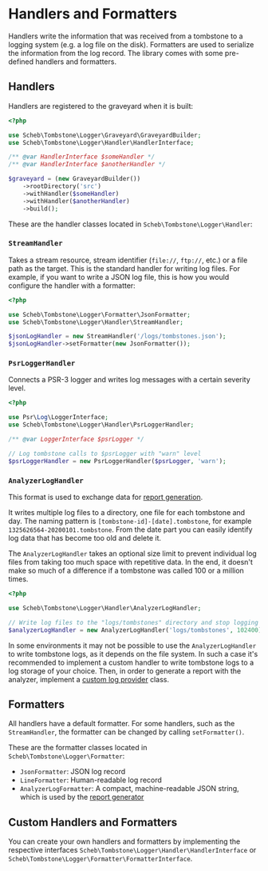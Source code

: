 Handlers and Formatters
=======================

Handlers write the information that was received from a tombstone to a logging system (e.g. a log file on the disk).
Formatters are used to serialize the information from the log record. The library comes with some pre-defined handlers
and formatters.

Handlers
--------

Handlers are registered to the graveyard when it is built:

```php
<?php

use Scheb\Tombstone\Logger\Graveyard\GraveyardBuilder;
use Scheb\Tombstone\Logger\Handler\HandlerInterface;

/** @var HandlerInterface $someHandler */
/** @var HandlerInterface $anotherHandler */

$graveyard = (new GraveyardBuilder())
    ->rootDirectory('src')
    ->withHandler($someHandler)
    ->withHandler($anotherHandler)
    ->build();
```

These are the handler classes located in `Scheb\Tombstone\Logger\Handler`:

### `StreamHandler`

Takes a stream resource, stream identifier (`file://`, `ftp://`, etc.) or a file path as the target. This is the
standard handler for writing log files. For example, if you want to write a JSON log file, this is how you would
configure the handler with a formatter:

```php
<?php

use Scheb\Tombstone\Logger\Formatter\JsonFormatter;
use Scheb\Tombstone\Logger\Handler\StreamHandler;

$jsonLogHandler = new StreamHandler('/logs/tombstones.json');
$jsonLogHandler->setFormatter(new JsonFormatter());
```

### `PsrLoggerHandler`

Connects a PSR-3 logger and writes log messages with a certain severity level.

```php
<?php

use Psr\Log\LoggerInterface;
use Scheb\Tombstone\Logger\Handler\PsrLoggerHandler;

/** @var LoggerInterface $psrLogger */

// Log tombstone calls to $psrLogger with "warn" level
$psrLoggerHandler = new PsrLoggerHandler($psrLogger, 'warn');
```

### `AnalyzerLogHandler`

This format is used to exchange data for [report generation](../analyzer/index.md).

It writes multiple log files to a directory, one file for each tombstone and day. The naming pattern is
`[tombstone-id]-[date].tombstone`, for example `1325626564-20200101.tombstone`. From the date part you can easily
identify log data that has become too old and delete it.

The `AnalyzerLogHandler` takes an optional size limit to prevent individual log files from taking too much space with
repetitive data. In the end, it doesn't make so much of a difference if a tombstone was called 100 or a million times.

```php
<?php

use Scheb\Tombstone\Logger\Handler\AnalyzerLogHandler;

// Write log files to the "logs/tombstones" directory and stop logging to a file when it reaches 100kB
$analyzerLogHandler = new AnalyzerLogHandler('logs/tombstones', 102400);
```

In some environments it may not be possible to use the `AnalyzerLogHandler` to write tombstone logs, as it depends on
the file system. In such a case it's recommended to implement a custom handler to write tombstone logs to a log storage
of your choice. Then, in order to generate a report with the analyzer, implement a
[custom log provider](../analyzer/log_providers.md) class.

Formatters
----------

All handlers have a default formatter. For some handlers, such as the `StreamHandler`, the formatter can be changed by
calling `setFormatter()`.

These are the formatter classes located in `Scheb\Tombstone\Logger\Formatter`:

- `JsonFormatter`: JSON log record
- `LineFormatter`: Human-readable log record
- `AnalyzerLogFormatter`: A compact, machine-readable JSON string, which is used by the
  [report generator](../analyzer/index.md)

Custom Handlers and Formatters
------------------------------

You can create your own handlers and formatters by implementing the respective interfaces
`Scheb\Tombstone\Logger\Handler\HandlerInterface` or `Scheb\Tombstone\Logger\Formatter\FormatterInterface`.
